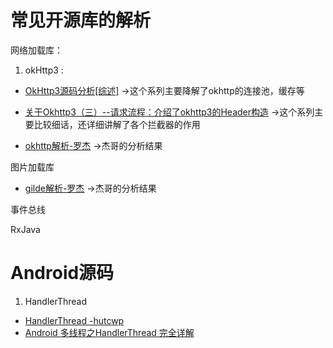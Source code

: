 # 常见开源库的解析
网络加载库：
  
1. okHttp3 : 

* [OkHttp3源码分析[综述]](http://www.jianshu.com/p/aad5aacd79bf)
->这个系列主要降解了okhttp的连接池，缓存等
* [关于Okhttp3（三）--请求流程：介绍了okhttp3的Header构造](http://lowett.com/2017/02/21/okhttp-3/)
->这个系列主要比较细话，还详细讲解了各个拦截器的作用

* [okhttp解析-罗杰](http://reoger.tk/2017/09/02/okhttp%E8%A7%A3%E6%9E%90/)
->杰哥的分析结果

图片加载库

* [gilde解析-罗杰](http://reoger.tk/2017/08/19/gilde%E6%BA%90%E7%A0%81%E8%A7%A3%E8%AF%BB/)
->杰哥的分析结果

事件总线

RxJava


# Android源码
1. HandlerThread 

* [HandlerThread -hutcwp](http://blog.csdn.net/qq_25184739/article/details/77926247)
* [Android 多线程之HandlerThread 完全详解](http://blog.csdn.net/javazejian/article/details/52426353)
